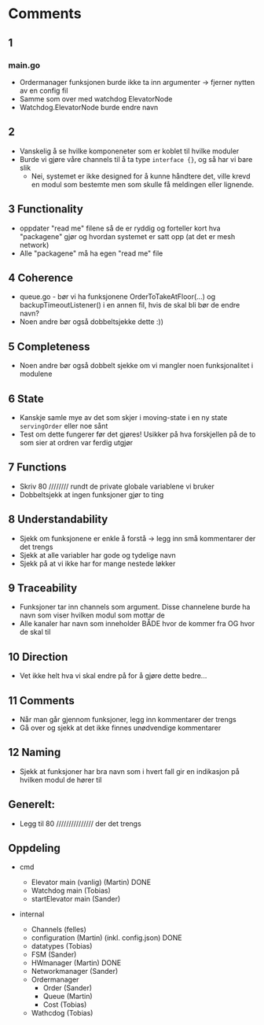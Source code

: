 # Comments

## 1
### main.go
* Ordermanager funksjonen burde ikke ta inn argumenter -> fjerner nytten av en 
config fil
* Samme som over med watchdog ElevatorNode
* Watchdog.ElevatorNode burde endre navn

## 2
* Vanskelig å se hvilke komponeneter som er koblet til hvilke moduler
* Burde vi gjøre våre channels til å ta type `interface {}`, og så har vi bare 
slik
    * Nei, systemet er ikke designed for å kunne håndtere det, ville krevd en modul som bestemte men som skulle få meldingen eller lignende.

## 3 Functionality
* oppdater "read me" filene så de er ryddig og forteller kort hva "packagene" gjør
og hvordan systemet er satt opp (at det er mesh network)
* Alle "packagene" må ha egen "read me" file

## 4 Coherence
* queue.go - bør vi ha funksjonene OrderToTakeAtFloor(...) og backupTimeoutListener() 
i en annen fil, hvis de skal bli bør de endre navn?
* Noen andre bør også dobbeltsjekke dette :))

## 5 Completeness
* Noen andre bør også dobbelt sjekke om vi mangler noen funksjonalitet i modulene

## 6 State 
* Kanskje samle mye av det som skjer i moving-state i en ny state `servingOrder`
eller noe sånt
* Test om dette fungerer før det gjøres! Usikker på hva forskjellen på de to som 
sier at ordren var ferdig utgjør

## 7 Functions
* Skriv 80 //////// rundt de private globale variablene vi bruker
* Dobbeltsjekk at ingen funksjoner gjør to ting

## 8 Understandability
* Sjekk om funksjonene er enkle å forstå -> legg inn små kommentarer der det 
trengs
* Sjekk at alle variabler har gode og tydelige navn
* Sjekk på at vi ikke har for mange nestede løkker

## 9 Traceability
* Funksjoner tar inn channels som argument. Disse channelene burde ha navn som
viser hvilken modul som mottar de
* Alle kanaler har navn som inneholder BÅDE hvor de kommer fra OG hvor de skal til

## 10 Direction
* Vet ikke helt hva vi skal endre på for å gjøre dette bedre...

## 11 Comments
* Når man går gjennom funksjoner, legg inn kommentarer der trengs
* Gå over og sjekk at det ikke finnes unødvendige kommentarer

## 12 Naming
* Sjekk at funksjoner har bra navn som i hvert fall gir en indikasjon på hvilken
modul de hører til

## Generelt:
* Legg til 80 /////////////// der det trengs

## Oppdeling

* cmd
    * Elevator main (vanlig) (Martin) DONE
    * Watchdog main (Tobias)
    * startElevator main (Sander)

* internal
    * Channels (felles)
    * configuration (Martin) (inkl. config.json) DONE
    * datatypes (Tobias)
    * FSM (Sander)
    * HWmanager (Martin) DONE
    * Networkmanager (Sander)
    * Ordermanager
        * Order (Sander)
        * Queue (Martin)
        * Cost (Tobias)
    * Wathcdog (Tobias)